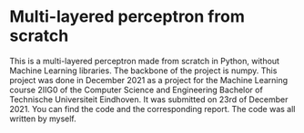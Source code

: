 # Multi-layered perceptron from scratch

This is a multi-layered perceptron made from scratch in Python, without Machine Learning libraries. The backbone of the project is numpy.
This project was done in December 2021 as a project for the Machine Learning course 2IIG0 of the Computer Science and Engineering Bachelor of Technische Universiteit Eindhoven. It was submitted on 23rd of December 2021. You can find the code and the corresponding report. The code was all written by myself.